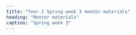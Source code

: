 ```yaml
---
title: "Year 2 Spring week 3 mentor materials"
heading: "Mentor materials"
caption: "Spring week 3"
---
```



